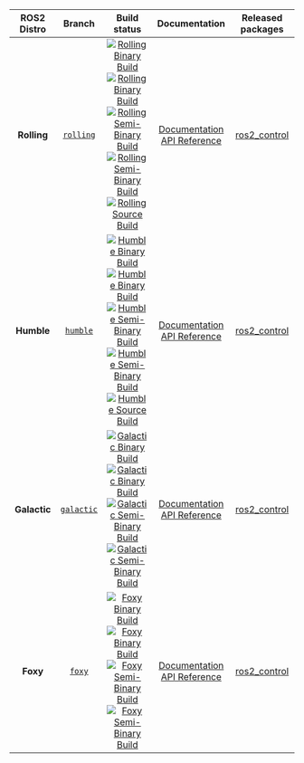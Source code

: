 
ROS2 Distro | Branch | Build status | Documentation | Released packages
:---------: | :----: | :----------: | :-----------: | :---------------:
**Rolling** | [`rolling`](https://github.com/destogl/ros2_control/tree/rolling) | [![Rolling Binary Build](https://github.com/destogl/ros2_control/actions/workflows/rolling-binary-build-main.yml/badge.svg?branch=master)](https://github.com/destogl/ros2_control/actions/workflows/rolling-binary-build-main.yml?branch=master) <br /> [![Rolling Binary Build](https://github.com/destogl/ros2_control/actions/workflows/rolling-binary-build-testing.yml/badge.svg?branch=master)](https://github.com/destogl/ros2_control/actions/workflows/rolling-binary-build-testing.yml?branch=master) <br /> [![Rolling Semi-Binary Build](https://github.com/destogl/ros2_control/actions/workflows/rolling-semi-binary-build-main.yml/badge.svg?branch=master)](https://github.com/destogl/ros2_control/actions/workflows/rolling-semi-binary-build-main.yml?branch=master) <br /> [![Rolling Semi-Binary Build](https://github.com/destogl/ros2_control/actions/workflows/rolling-semi-binary-build-testing.yml/badge.svg?branch=master)](https://github.com/destogl/ros2_control/actions/workflows/rolling-semi-binary-build-testing.yml?branch=master) <br /> [![Rolling Source Build](https://github.com/destogl/ros2_control/actions/workflows/rolling-source-build.yml/badge.svg?branch=master)](https://github.com/destogl/ros2_control/actions/workflows/rolling-source-build.yml?branch=master) | [Documentation](https://control.ros.org/master/index.html) <br /> [API Reference](https://control.ros.org/master/doc/api/index.html) | [ros2_control](https://index.ros.org/p/ros2_control/#rolling)
**Humble** | [`humble`](https://github.com/destogl/ros2_control/tree/humble) | [![Humble Binary Build](https://github.com/destogl/ros2_control/actions/workflows/humble-binary-build-main.yml/badge.svg?branch=master)](https://github.com/destogl/ros2_control/actions/workflows/humble-binary-build-main.yml?branch=master) <br /> [![Humble Binary Build](https://github.com/destogl/ros2_control/actions/workflows/humble-binary-build-testing.yml/badge.svg?branch=master)](https://github.com/destogl/ros2_control/actions/workflows/humble-binary-build-testing.yml?branch=master) <br /> [![Humble Semi-Binary Build](https://github.com/destogl/ros2_control/actions/workflows/humble-semi-binary-build-main.yml/badge.svg?branch=master)](https://github.com/destogl/ros2_control/actions/workflows/humble-semi-binary-build-main.yml?branch=master) <br /> [![Humble Semi-Binary Build](https://github.com/destogl/ros2_control/actions/workflows/humble-semi-binary-build-testing.yml/badge.svg?branch=master)](https://github.com/destogl/ros2_control/actions/workflows/humble-semi-binary-build-testing.yml?branch=master) <br /> [![Humble Source Build](https://github.com/destogl/ros2_control/actions/workflows/humble-source-build.yml/badge.svg?branch=master)](https://github.com/destogl/ros2_control/actions/workflows/humble-source-build.yml?branch=master) | [Documentation](https://control.ros.org/master/index.html) <br /> [API Reference](https://control.ros.org/master/doc/api/index.html) | [ros2_control](https://index.ros.org/p/ros2_control/#humble)
**Galactic** | [`galactic`](https://github.com/destogl/ros2_control/tree/galactic) | [![Galactic Binary Build](https://github.com/destogl/ros2_control/actions/workflows/galactic-binary-build-main.yml/badge.svg?branch=galactic)](https://github.com/destogl/ros2_control/actions/workflows/galactic-binary-build-main.yml?branch=galactic) <br /> [![Galactic Binary Build](https://github.com/destogl/ros2_control/actions/workflows/galactic-binary-build-testing.yml/badge.svg?branch=galactic)](https://github.com/destogl/ros2_control/actions/workflows/galactic-binary-build-testing.yml?branch=galactic) <br /> [![Galactic Semi-Binary Build](https://github.com/destogl/ros2_control/actions/workflows/galactic-semi-binary-build-main.yml/badge.svg?branch=galactic)](https://github.com/destogl/ros2_control/actions/workflows/galactic-semi-binary-build-main.yml?branch=galactic) <br /> [![Galactic Semi-Binary Build](https://github.com/destogl/ros2_control/actions/workflows/galactic-semi-binary-build-testing.yml/badge.svg?branch=galactic)](https://github.com/destogl/ros2_control/actions/workflows/galactic-semi-binary-build-testing.yml?branch=galactic) | [Documentation](https://control.ros.org/galactic/index.html) <br /> [API Reference](https://control.ros.org/galactic/doc/api/index.html) | [ros2_control](https://index.ros.org/p/ros2_control/#galactic)
**Foxy** | [`foxy`](https://github.com/destogl/ros2_control/tree/foxy) | [![Foxy Binary Build](https://github.com/destogl/ros2_control/actions/workflows/foxy-binary-build-main.yml/badge.svg?branch=foxy)](https://github.com/destogl/ros2_control/actions/workflows/foxy-binary-build-main.yml?branch=foxy) <br /> [![Foxy Binary Build](https://github.com/destogl/ros2_control/actions/workflows/foxy-binary-build-testing.yml/badge.svg?branch=foxy)](https://github.com/destogl/ros2_control/actions/workflows/foxy-binary-build-testing.yml?branch=foxy) <br /> [![Foxy Semi-Binary Build](https://github.com/destogl/ros2_control/actions/workflows/foxy-semi-binary-build-main.yml/badge.svg?branch=foxy)](https://github.com/destogl/ros2_control/actions/workflows/foxy-semi-binary-build-main.yml?branch=foxy) <br /> [![Foxy Semi-Binary Build](https://github.com/destogl/ros2_control/actions/workflows/foxy-semi-binary-build-testing.yml/badge.svg?branch=foxy)](https://github.com/destogl/ros2_control/actions/workflows/foxy-semi-binary-build-testing.yml?branch=foxy) | [Documentation](https://control.ros.org/foxy/index.html) <br /> [API Reference](https://control.ros.org/foxy/doc/api/index.html) | [ros2_control](https://index.ros.org/p/ros2_control/#foxy)
